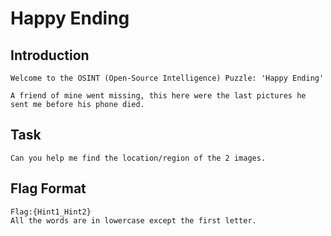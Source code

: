# Happy Ending

## Introduction
```
Welcome to the OSINT (Open-Source Intelligence) Puzzle: 'Happy Ending'

A friend of mine went missing, this here were the last pictures he sent me before his phone died.
```

## Task
```
Can you help me find the location/region of the 2 images.
```

## Flag Format
```
Flag:{Hint1_Hint2}
All the words are in lowercase except the first letter.
```


